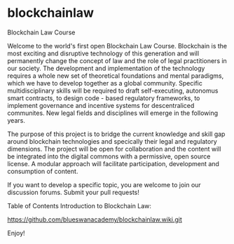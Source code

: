 # blockchainlaw
Blockchain Law Course

Welcome to the world's first open Blockchain Law Course. Blockchain is the most exciting and disruptive technology of this generation and will permanently change the concept of law and the role of legal practitioners in our society. The development and implementation of the technology requires a whole new set of theoretical foundations and mental paradigms, which we have to develop together as a global community. Specific multidisciplinary skills will be required to draft self-executing, autonomus smart contracts, to design code - based regulatory frameworks, to implement governance and incentive systems for descentraliced communites. New legal fields and disciplines will emerge in the following years.

The purpose of this project is to bridge the current knowledge and skill gap around blockchain technologies and specically their legal  and regulatory dimensions. The project will be open for collaboration and the content will be integrated into the digital commons with a permissive, open source license. A modular approach will facilitate participation, development and consumption of content. 

If you want to develop a specific topic, you are welcome to join our discussion forums. Submit your pull requests!

Table of Contents Introduction to Blockchain Law:

https://github.com/blueswanacademy/blockchainlaw.wiki.git



Enjoy!


 

